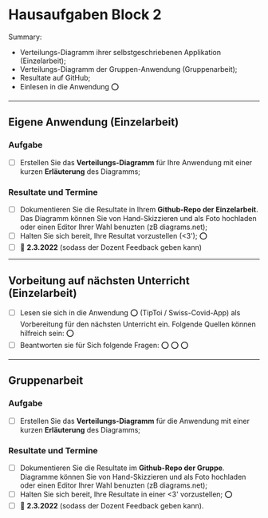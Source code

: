 # Hausaufgaben Block 2

<!--
2. SWA
    ◦ Lesen: TipToi || CovidApp
    ◦ Eigene: DeplDiagr
    ◦ Gruppe: DeplDiagr
1. Q
    ◦ Lesen: Argus
    ◦ Korrekturen der Resultate
    ◦ PodCast
1. Style
    ◦ CleanUp ArchBeschr.
1. Case: Infoboard
2. Prüfung

TBD:
◦ GitHub collab
◦ Podcast & vorstellen
-->

Summary:
- Verteilungs-Diagramm ihrer selbstgeschriebenen Applikation (Einzelarbeit);
- Verteilungs-Diagramm der Gruppen-Anwendung (Gruppenarbeit);
- Resultate auf GitHub;
- Einlesen in die Anwendung :o:

---
## Eigene Anwendung (Einzelarbeit)

### Aufgabe
- [ ] Erstellen Sie das **Verteilungs-Diagramm** für Ihre Anwendung mit einer kurzen **Erläuterung** des Diagramms;

### Resultate und Termine
- [ ] Dokumentieren Sie die Resultate in Ihrem **Github-Repo der Einzelarbeit**. Das Diagramm können Sie von Hand-Skizzieren und als Foto hochladen oder einen Editor Ihrer Wahl benuzten (zB diagrams.net);
- [ ] Halten Sie sich bereit, Ihre Resultat vorzustellen (<3'); :o:
- [ ] :date: **2.3.2022** (sodass der Dozent Feedback geben kann)

---
## Vorbeitung auf nächsten Unterricht (Einzelarbeit)
- [ ] Lesen sie sich in die Anwendung :o: (TipToi / Swiss-Covid-App) als Vorbereitung für den nächsten Unterricht ein. Folgende Quellen können hilfreich sein: :o:
- [ ] Beantworten sie für Sich folgende Fragen: :o: :o: :o:

---
## Gruppenarbeit

### Aufgabe
- [ ] Erstellen Sie das **Verteilungs-Diagramm** für die Anwendung mit einer kurzen **Erläuterung** des Diagramms;

### Resultate und Termine
- [ ] Dokumentieren Sie die Resultate im **Github-Repo der Gruppe**. Diagramme können Sie von Hand-Skizzieren und als Foto hochladen oder einen Editor Ihrer Wahl benuzten (zB diagrams.net);
- [ ] Halten Sie sich bereit, Ihre Resultate in einer <3' vorzustellen; :o:
- [ ] :date: **2.3.2022** (sodass der Dozent Feedback geben kann).
